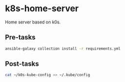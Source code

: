 # k8s-home-server

Home server based on k0s.

## Pre-tasks

```sh
ansible-galaxy collection install -r requirements.yml
```

## Post-tasks

```sh
cat ~/k0s-kube-config >> ~/.kube/config
```
